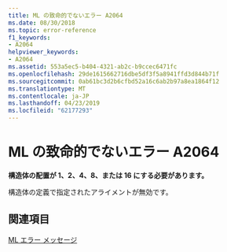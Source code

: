 ```yaml
---
title: ML の致命的でないエラー A2064
ms.date: 08/30/2018
ms.topic: error-reference
f1_keywords:
- A2064
helpviewer_keywords:
- A2064
ms.assetid: 553a5ec5-b404-4321-ab2c-b9ccec6471fc
ms.openlocfilehash: 29de1615662716dbe5df3f5a8941ffd3d844b71f
ms.sourcegitcommit: 0ab61bc3d2b6cfbd52a16c6ab2b97a8ea1864f12
ms.translationtype: MT
ms.contentlocale: ja-JP
ms.lasthandoff: 04/23/2019
ms.locfileid: "62177293"
---
```

# <a name="ml-nonfatal-error-a2064"></a>ML の致命的でないエラー A2064

**構造体の配置が 1、2、4、8、または 16 にする必要があります。**

構造体の定義で指定されたアライメントが無効です。

## <a name="see-also"></a>関連項目

[ML エラー メッセージ](../../assembler/masm/ml-error-messages.md)<br/>